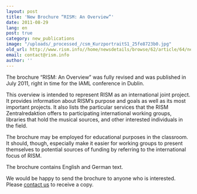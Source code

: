 ```yaml
---
layout: post
title: 'New Brochure “RISM: An Overview”'
date: 2011-08-29
lang: en
post: true
category: new_publications
image: "/uploads/_processed_/csm_KurzportraitS1_25fe8723b0.jpg"
old_url: http://www.rism.info//home/newsdetails/browse/62/article/64/new-brochure-rism-an-overview.html
email: contact@rism.info
author: ''
---
```



The brochure “RISM: An Overview” was fully revised and was published in July 2011, right in time for the IAML conference in Dublin.

This overview is intended to represent RISM as an international joint project. It provides information about RISM’s purpose and goals as well as its most important projects. It also lists the particular services that the RISM Zentralredaktion offers to participating international working groups, libraries that hold the musical sources, and other interested individuals in the field.

The brochure may be employed for educational purposes in the classroom. It should, though, especially make it easier for working groups to present themselves to potential sources of funding by referring to the international focus of RISM.

The brochure contains English and German text.

We would be happy to send the brochure to anyone who is interested. Please [contact us](mailto:contact@rism.info "Opens window for sending email") to receive a copy.